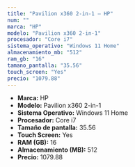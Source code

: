 ```yaml
---
title: "Pavilion x360 2-in-1 — HP"
num: ""
marca: "HP"
modelo: "Pavilion x360 2-in-1"
procesador: "Core i7"
sistema_operativo: "Windows 11 Home"
almacenamiento_mb: "512"
ram_gb: "16"
tamano_pantalla: "35.56"
touch_screen: "Yes"
precio: "1079.88"
---
```

<ul>
<li><strong>Marca:</strong> HP</li>
<li><strong>Modelo:</strong> Pavilion x360 2-in-1</li>
<li><strong>Sistema Operativo:</strong> Windows 11 Home</li>
<li><strong>Procesador:</strong> Core i7 </li>
<li><strong>Tamaño de pantalla:</strong> 35.56</li>
<li><strong>Touch Screen:</strong> Yes</li>
<li><strong>RAM (GB):</strong> 16</li>
<li><strong>Almacenamiento (MB):</strong> 512</li>
<li><strong>Precio:</strong> 1079.88</li>
</ul>